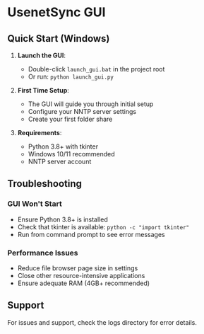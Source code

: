 # UsenetSync GUI

## Quick Start (Windows)

1. **Launch the GUI**:
   - Double-click `launch_gui.bat` in the project root
   - Or run: `python launch_gui.py`

2. **First Time Setup**:
   - The GUI will guide you through initial setup
   - Configure your NNTP server settings
   - Create your first folder share

3. **Requirements**:
   - Python 3.8+ with tkinter
   - Windows 10/11 recommended
   - NNTP server account

## Troubleshooting

### GUI Won't Start
- Ensure Python 3.8+ is installed
- Check that tkinter is available: `python -c "import tkinter"`
- Run from command prompt to see error messages

### Performance Issues
- Reduce file browser page size in settings
- Close other resource-intensive applications
- Ensure adequate RAM (4GB+ recommended)

## Support
For issues and support, check the logs directory for error details.
